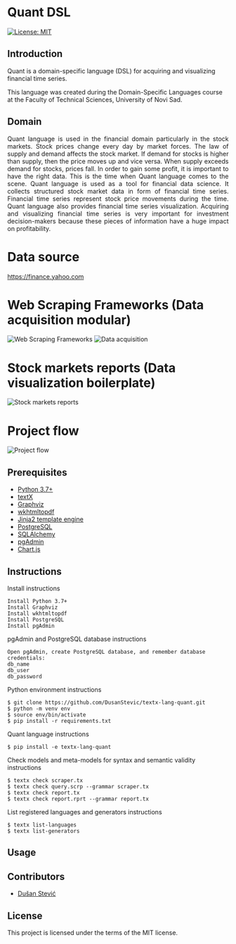 # Quant DSL 
[![License: MIT](https://img.shields.io/badge/License-MIT-yellow.svg)](https://opensource.org/licenses/MIT) 

## Introduction
Quant is a domain-specific language (DSL) for acquiring and visualizing financial time series.

This language was created during the Domain-Specific Languages course at the Faculty of Technical Sciences, University of Novi Sad.

## Domain
<p align="justify">
    Quant language is used in the financial domain particularly in the stock markets. Stock prices change every day by market forces. The law of supply and demand affects the stock market. If demand for stocks is higher than supply, then the price moves up and vice versa. When supply exceeds demand for stocks, prices fall. In order to gain some profit, it is important to have the right data. This is the time when Quant language comes to the scene.
Quant language is used as a tool for financial data science. It collects structured stock market data in form of financial time series. Financial time series represent stock price movements during the time. Quant language also provides financial time series visualization. Acquiring and visualizing financial time series is very important for investment decision-makers because these pieces of information have a huge impact on profitability.
</p>


# Data source
https://finance.yahoo.com
# Web Scraping Frameworks (Data acquisition modular)
![Web Scraping Frameworks](https://res.cloudinary.com/djxkexzcr/image/upload/v1611055729/DSL/Web_Scraping_Frameworks_fm0ksp.png "Web Scraping Frameworks")
![Data acquisition](https://res.cloudinary.com/djxkexzcr/image/upload/v1611058593/DSL/Data_acquisition_taapgm.png "Data acquisition")
# Stock markets reports (Data visualization boilerplate)
![Stock markets reports](https://res.cloudinary.com/djxkexzcr/image/upload/v1611058472/DSL/Stock_markets_reports_s1cfu7.png "Stock markets reports")
# Project flow
![Project flow](https://res.cloudinary.com/djxkexzcr/image/upload/v1611057271/DSL/Project_flow_lr6rtv.png "Project flow")

## Prerequisites
- [Python 3.7+](https://www.python.org/downloads/)
- [textX](https://github.com/textX/textX)
- [Graphviz](http://graphviz.org)
- [wkhtmltopdf](https://wkhtmltopdf.org/downloads.html)
- [Jinja2 template engine](https://jinja.palletsprojects.com/en/3.0.x/)
- [PostgreSQL](https://www.postgresql.org)
- [SQLAlchemy](https://www.sqlalchemy.org)
- [pgAdmin](https://www.pgadmin.org)
- [Chart.js](https://www.chartjs.org)

## Instructions
Install instructions
```
Install Python 3.7+
Install Graphviz
Install wkhtmltopdf
Install PostgreSQL
Install pgAdmin
```
pgAdmin and PostgreSQL database instructions
```
Open pgAdmin, create PostgreSQL database, and remember database credentials:
db_name
db_user
db_password
```
Python environment instructions
```
$ git clone https://github.com/DusanStevic/textx-lang-quant.git
$ python -m venv env
$ source env/bin/activate
$ pip install -r requirements.txt
```
Quant language instructions
```
$ pip install -e textx-lang-quant
```
Check models and meta-models for syntax and semantic validity instructions
```
$ textx check scraper.tx
$ textx check query.scrp --grammar scraper.tx
$ textx check report.tx
$ textx check report.rprt --grammar report.tx
```
List registered languages and generators instructions
```
$ textx list-languages
$ textx list-generators
```

## Usage

## Contributors
- [Dušan Stević](https://github.com/DusanStevic)

## License
This project is licensed under the terms of the MIT license.
